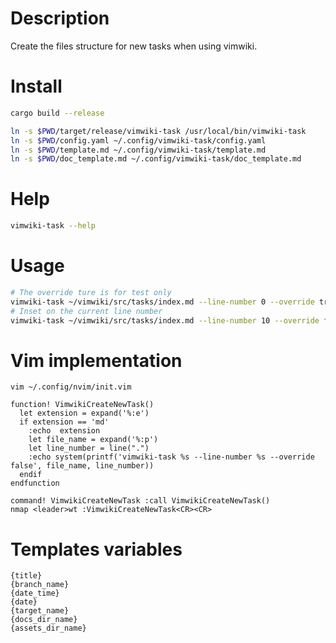 # Description

Create the files structure for new tasks when using vimwiki.

# Install 

```sh
cargo build --release

ln -s $PWD/target/release/vimwiki-task /usr/local/bin/vimwiki-task
ln -s $PWD/config.yaml ~/.config/vimwiki-task/config.yaml
ln -s $PWD/template.md ~/.config/vimwiki-task/template.md
ln -s $PWD/doc_template.md ~/.config/vimwiki-task/doc_template.md
```

# Help
```sh
vimwiki-task --help
```

# Usage
```sh
# The override ture is for test only
vimwiki-task ~/vimwiki/src/tasks/index.md --line-number 0 --override true
# Inset on the current line number
vimwiki-task ~/vimwiki/src/tasks/index.md --line-number 10 --override false
```

# Vim implementation
`vim ~/.config/nvim/init.vim`

```vim
function! VimwikiCreateNewTask()
  let extension = expand('%:e')
  if extension == 'md'
    :echo  extension
    let file_name = expand('%:p')
    let line_number = line(".")
    :echo system(printf('vimwiki-task %s --line-number %s --override false', file_name, line_number))
  endif
endfunction

command! VimwikiCreateNewTask :call VimwikiCreateNewTask()
nmap <leader>wt :VimwikiCreateNewTask<CR><CR>
```

# Templates variables

`{title}` \
`{branch_name}` \
`{date_time}` \
`{date}` \
`{target_name}` \
`{docs_dir_name}` \
`{assets_dir_name}` 
